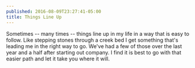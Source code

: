 ```yaml
---
published: 2016-08-09T23:27:41-05:00
title: Things Line Up 
---
```

Sometimes -- many times -- things line up in my life in a way that is easy to follow. Like stepping stones through a creek bed I get something that's leading me in the right way to go. We've had a few of those over the last year and a half after starting out company. I find it is best to go with that easier path and let it take you where it will.